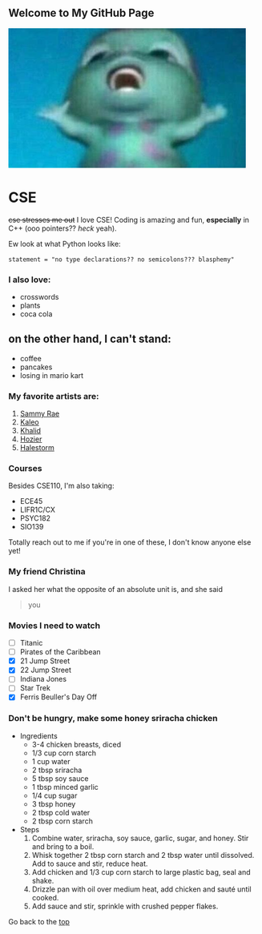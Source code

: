 ## Welcome to My GitHub Page

![pic](bibble.jpeg)

# CSE

~~cse stresses me out~~ I love CSE! Coding is amazing and fun, **especially** in C++ (ooo pointers?? _heck_ yeah).

Ew look at what Python looks like:
```
statement = "no type declarations?? no semicolons??? blasphemy"
```

### I also love:
- crosswords
- plants
- coca cola

## on the other hand, I can't stand:
- coffee
- pancakes
- losing in mario kart 

### My favorite artists are:

1. [Sammy Rae](https://www.youtube.com/watch?v=x9PNyzWtM7I&list=PLMGQuQq7BA8w9pdUAqBHcsxM-g_oXhK9d)
2. [Kaleo](https://www.youtube.com/watch?v=0-7IHOXkiV8&list=PLL0cqrhIEUZNchGD1fVwblpI7suwGBvRp)
3. [Khalid](https://www.youtube.com/watch?v=by3yRdlQvzs&list=PLa5MiwSnbRr1Nb5wDctqKxuY1qN75Soco)
4. [Hozier](https://www.youtube.com/watch?v=Irw04nbXwxk&list=PL-f5sU8-_h3cJgmR0ZxMvuCtlrnli6xfa)
5. [Halestorm](https://www.youtube.com/watch?v=YpJAmlnBxoA&list=RDEMBhlpzGCZlXxLMeHLVGJ2lQ&start_radio=1)

### Courses
Besides CSE110, I'm also taking:
- ECE45
- LIFR1C/CX
- PSYC182
- SIO139

Totally reach out to me if you're in one of these, I don't know anyone else yet!

### My friend Christina
I asked her what the opposite of an absolute unit is, and she said
> you

### Movies I need to watch
- [ ] Titanic
- [ ] Pirates of the Caribbean
- [X] 21 Jump Street
- [X] 22 Jump Street
- [ ] Indiana Jones
- [ ] Star Trek
- [X] Ferris Beuller's Day Off

### Don't be hungry, make some honey sriracha chicken
- Ingredients
  - 3-4 chicken breasts, diced
  - 1/3 cup corn starch
  - 1 cup water
  - 2 tbsp sriracha
  - 5 tbsp soy sauce
  - 1 tbsp minced garlic
  - 1/4 cup sugar
  - 3 tbsp honey
  - 2 tbsp cold water
  - 2 tbsp corn starch
- Steps
  1. Combine water, sriracha, soy sauce, garlic, sugar, and honey. Stir and bring to a boil.
  2. Whisk together 2 tbsp corn starch and 2 tbsp water until dissolved. Add to sauce and stir, reduce heat.
  3. Add chicken and 1/3 cup corn starch to large plastic bag, seal and shake.
  4. Drizzle pan with oil over medium heat, add chicken and sauté until cooked.
  5. Add sauce and stir, sprinkle with crushed pepper flakes.

Go back to the [top](https://github.com/anhatche/cse110/blob/main/README.md#welcome-to-my-github-page)
